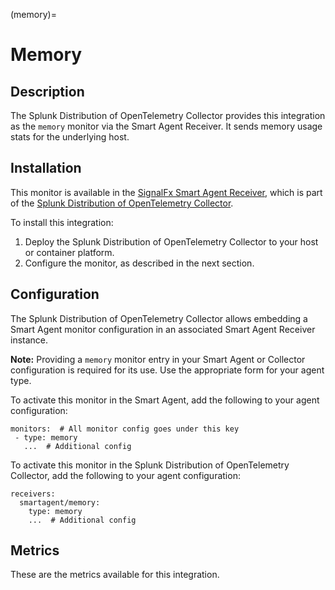(memory)=
# Memory
<meta name="description" content="Documentation on the memory monitor">

## Description

The Splunk Distribution of OpenTelemetry Collector provides this integration as the `memory` monitor via the Smart Agent Receiver. It sends memory usage stats for the underlying host.

## Installation

This monitor is available in the [SignalFx Smart Agent Receiver](https://github.com/signalfx/splunk-otel-collector/tree/main/internal/receiver/smartagentreceiver), which is part of the [Splunk Distribution of OpenTelemetry Collector](https://github.com/signalfx/splunk-otel-collector).

To install this integration:
1. Deploy the Splunk Distribution of OpenTelemetry Collector to your host or container platform.
2. Configure the monitor, as described in the next section.

## Configuration

The Splunk Distribution of OpenTelemetry Collector allows embedding a Smart Agent monitor configuration in an associated Smart Agent Receiver instance.

**Note:** Providing a `memory` monitor entry in your Smart Agent or Collector configuration is required for its use. Use the appropriate form for your agent type.

To activate this monitor in the Smart Agent, add the following to your agent configuration:
```
monitors:  # All monitor config goes under this key
 - type: memory
   ...  # Additional config
```

To activate this monitor in the Splunk Distribution of OpenTelemetry Collector, add the following to your agent configuration:

```
receivers:
  smartagent/memory:
    type: memory
    ...  # Additional config
```

## Metrics

These are the metrics available for this integration.

<div class="metrics-table" type="memory" include="markdown"></div>
